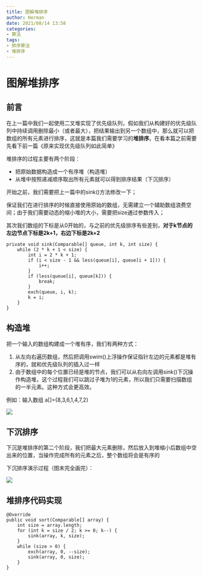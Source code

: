 ```yaml
---
title: 图解堆排序
author: Herman
date: 2021/08/14 13:58
categories:
- 算法
tags:
- 排序算法
- 堆排序
---
```


# 图解堆排序



## 前言
在上一篇中我们一起使用二叉堆实现了优先级队列，假如我们从构建好的优先级队列中持续调用删除最小（或者最大），把结果输出到另一个数组中，那么就可以把数组的所有元素进行排序，这就是本篇我们需要学习的**堆排序**。在看本篇之前需要先看下前一篇《原来实现优先级队列如此简单》

堆排序的过程主要有两个阶段：

* 把原始数据构造成一个有序堆（构造堆）
* 从堆中按照递减顺序取出所有元素就可以得到排序结果（下沉排序）


开始之前，我们需要把上一篇中的sink()方法修改一下；

保证我们在进行排序的时候直接使用原始的数组，无需建立一个辅助数组浪费空间；由于我们需要动态的缩小堆的大小，需要把size通过参数传入；

其次我们数组的下标是从0开始的，与之前的优先级排序有些差别，**对于k节点的左边节点下标是2k+1，右边下标是2k+2**

```
private void sink(Comparable[] queue, int k, int size) {
    while (2 * k + 1 < size) {
        int i = 2 * k + 1;
        if (i < size - 1 && less(queue[i], queue[i + 1])) {
            i++;
        }
        if (less(queue[i], queue[k])) {
            break;
        }
        exch(queue, i, k);
        k = i;
    }
}
```


## 构造堆
把一个输入的数组构建成一个堆有序，我们有两种方式：
1. 从左向右遍历数组，然后把调用swim()上浮操作保证指针左边的元素都是堆有序的，就和优先级队列的插入过一样
2. 由于数组中的每个位置已经是堆的节点，我们可以从右向左调用sink()下沉操作构造堆，这个过程我们可以跳过子堆为1的元素，所以我们只需要扫描数组的一半元素。这种方式会更高效。

例如：输入数组 a[]={8,3,6,1,4,7,2}

![](https://p3-juejin.byteimg.com/tos-cn-i-k3u1fbpfcp/05b58b16dfb449f7b8e1a0323ccf8e71~tplv-k3u1fbpfcp-zoom-1.image)

## 下沉排序
下沉是堆排序的第二个阶段，我们把最大元素删除，然后放入到堆缩小后数组中空出来的位置，当操作完成所有的元素之后，整个数组将会是有序的

下沉排序演示过程（图未完全画完）：

![](https://p3-juejin.byteimg.com/tos-cn-i-k3u1fbpfcp/66031114d70b4a3bb2bd98d220a7249a~tplv-k3u1fbpfcp-zoom-1.image)


## 堆排序代码实现

```
@Override
public void sort(Comparable[] array) {
    int size = array.length;
    for (int k = size / 2; k >= 0; k--) {
        sink(array, k, size);
    }
    while (size > 0) {
        exch(array, 0, --size);
        sink(array, 0, size);
    }
}
```

